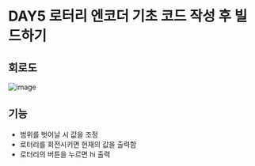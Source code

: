 # DAY5 로터리 엔코더 기초 코드 작성 후 빌드하기  
## 회로도  
![image](https://github.com/user-attachments/assets/a697a82e-a268-4f93-b878-548b6e9ae943)
  
## 기능
- 범위를 벗어날 시 값을 조정
- 로터리를 회전시키면 현재의 값을 출력함
- 로터리의 버튼을 누르면 hi 출력
